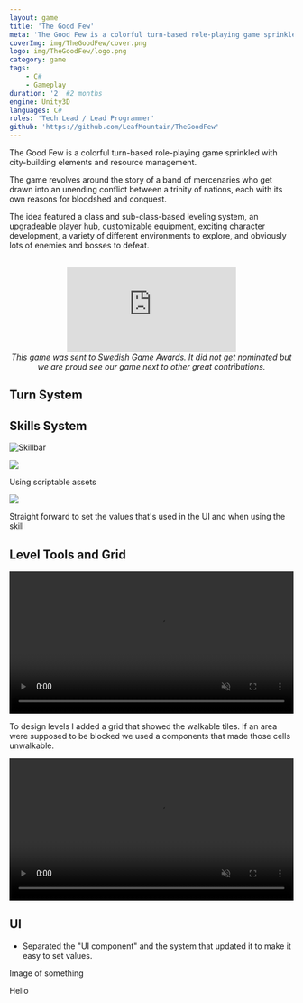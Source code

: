 ```yaml
---
layout: game
title: 'The Good Few'
meta: 'The Good Few is a colorful turn-based role-playing game sprinkled with city-building elements and resource management. The game revolves around the story of a band of mercenaries who get drawn into an unending conflict between a trinity of nations, each with its own reasons for bloodshed and conquest.'
coverImg: img/TheGoodFew/cover.png
logo: img/TheGoodFew/logo.png
category: game
tags:
    - C#
    - Gameplay
duration: '2' #2 months
engine: Unity3D
languages: C#
roles: 'Tech Lead / Lead Programmer'
github: 'https://github.com/LeafMountain/TheGoodFew'
---
```


The Good Few is a colorful turn-based role-playing game sprinkled with city-building elements and resource management.

The game revolves around the story of a band of mercenaries who get drawn into an unending conflict between a trinity of nations, each with its own reasons for bloodshed and conquest.

The idea featured a class and sub-class-based leveling system, an upgradeable player hub, customizable equipment, exciting character development, a variety of different environments to explore, and obviously lots of enemies and bosses to defeat.

<br>
<center>
<iframe class="video" src="https://www.youtube.com/embed/674sdlZJsLI?autoplay=1&mute=1" frameborder="0" allow="autoplay; encrypted-media" allowfullscreen></iframe>
<br>
<i> This game was sent to Swedish Game Awards. It did not get nominated but we are proud see our game next to other great contributions. </i>
</center>

## Turn System

## Skills System

![Skillbar]({{site.baseurl}}/img/TheGoodFew/skillbar.png)

<div id="horizontalGrid2">
  <img src="{{site.baseurl}}/img/TheGoodFew/skillAsset.png">
  <p>
    Using scriptable assets
  </p>
</div>

<div id="horizontalGrid2">
  <img src="{{site.baseurl}}/img/TheGoodFew/skillInGame.png">
  <p>
    Straight forward to set the values that's used in the UI and when using the skill
  </p>
</div>

## Level Tools and Grid

<div id="horizontalGrid2">
  <video autoplay muted loop="loop" src="{{site.baseurl}}/img/TheGoodFew/placementGrid.mp4" type="video/mp4" width="100%" height="auto">
    Picture of walkable grid in game changing shape.

    Your browser does not support the video tag.
  </video>
  <p>
    To design levels I added a grid that showed the walkable tiles. If an area were supposed to be blocked we used a components that made those cells unwalkable.
  </p>
</div>

<div id="horizontalGrid2">
  <video autoplay muted loop="loop" src="{{site.baseurl}}/img/TheGoodFew/movementGrid.mp4" type="video/mp4" width="100%" height="auto">
  Picture of walkable grid in game changing shape.

  Your browser does not support the video tag.
  </video>
  <p>
    To show the interactable cells I created a simple texture and generated a mesh. The mesh changes size depending on the distance the character can reach with different abilities or walk distance. I adjust the vertices in the y-axis to not clip the ground. To differentiate between friendly units, enemy units and empty tiles I generate submeshes and apply a different color to the material.
  </p>
</div>

## UI
* Separated the "UI component" and the system that updated it to make it easy to set values.

<div id="horizontalGrid2">
  <p>Image of something</p>
  <p>Hello</p>
</div>


<!-- <div class="wrap-collabsible">
  <input id="collapsible" class="toggle" type="checkbox">
  <label for="collapsible" class="lbl-toggle">UI Component</label>
  <div class="collapsible-content">
    <div class="content-inner">
    <pre><code class='language-c_sharp'>

    </code></pre>

    <a class="button" href="https://github.com/LeafMountain/RestAshored/tree/master/Source/GP2_Team3/CommandSystem" target="_blank">View on GitHub</a>
    <br><br>
    </div>
  </div>
</div>

<div class="wrap-collabsible">
<input id="collapsible" class="toggle" type="checkbox">
<label for="collapsible" class="lbl-toggle">System Updating UI</label>
<div>
  <div class="content-inner">
  <pre><code class='language-c_sharp'>

  </code></pre>

  <a class="button" href="https://github.com/LeafMountain/RestAshored/tree/master/Source/GP2_Team3/CommandSystem" target="_blank">View on GitHub</a>
  <br><br>
  </div>
</div>
</div> -->

<!-- ```

class TestClass
{
  void Test()
  {
    float hej;
    return;
  }
}

``` -->

<!-- 
## Components
Since I was the sole programmer on this project, I had to create simple components that other team members could use to build gameplay.

## Movement

* Using NavMesh
* Snapping the Unit to the destination in case of error
* Grid made of a mesh to mark the positions that the unit can move to. (Generating mesh and just adjusting verts)

## Turn System

* Player
* Enemy

## Final Thoughts
We had a huge scope with several different games integrated into one. In the end we created the core game play, the combat. -->